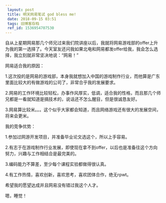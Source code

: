 ```yaml
---
 layout: post
 title: 明天网易笔试 god bless me!
 date: 2018-09-15 03:51
 tags: 旧博客存档
 ref_id: 1536954707530
---
```

自从上星期网易那几个师兄过来我们院讲座以后，我就将网易游戏部的offer上升为我的第一选择了。今天室友还问我如果北电和网易都发offer给我，我会怎么选择，我立刻就非常坚决地说：“网易！”



网易适合我的原因：

1.这次投的是网易的游戏部，本身我就想加入中国的游戏制作行业，而他算是广东里面比较大的有做游戏的公司了，非常合乎我的发展要求。

2.网易的工作环境比较轻松，办事作风厚实，低调，适合我的性格，而且那几个师兄都是一看就知道是搞技术的，说话还不怎么醒目，但是很诚恳友好。

3.网易算比较米。。。这个似乎大家都会知道，而且网络游戏还有很大的发展空间，将来会更米。



我的竞争优势：

1.参加过网游开发项目，并准备毕业论文选这个，所以上手容易。

2.有志于在游戏制作行业发展，即使现在拿不到offer，以后也是准备往这个方向努力，兴趣与工作相结合是最完美的。

3.编码能力不算差，至少每个课程实验都做得很认真。

4.有工作热情，喜欢创新，喜欢思考，喜欢团体合作，绝无rpwt。



希望我的愿望达成并且网易没有错过我这个人才。



嗯，睡觉！


